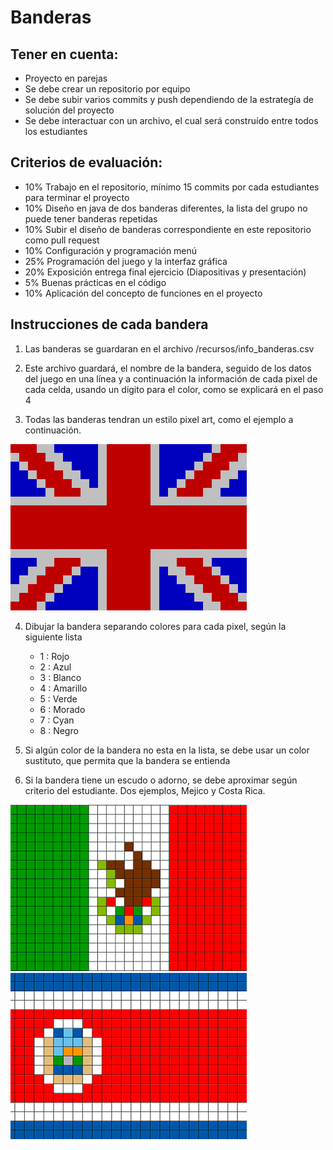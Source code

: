 # Banderas

## Tener en cuenta:

- Proyecto en parejas
- Se debe crear un repositorio por equipo
- Se debe subir varios commits y push dependiendo de la estrategía de solución del proyecto
- Se debe interactuar con un archivo, el cual será construído entre todos los estudiantes

## Criterios de evaluación:

- 10% Trabajo en el repositorio, mínimo 15 commits por cada estudiantes para terminar el proyecto
- 10% Diseño en java de dos banderas diferentes, la lista del grupo no puede tener banderas repetidas
- 10% Subir el diseño de banderas correspondiente en este repositorio como pull request
- 10% Configuración y programación menú
- 25% Programación del juego y la interfaz gráfica
- 20% Exposición entrega final ejercicio (Diapositivas y presentación)
- 5% Buenas prácticas en el código
- 10% Aplicación del concepto de funciones en el proyecto

## Instrucciones de cada bandera

1. Las banderas se guardaran en el archivo /recursos/info_banderas.csv

2. Este archivo guardará, el nombre de la bandera, seguido de los datos del juego en una línea y a continuación la información de cada pixel de cada celda, usando un digito para el color, como se explicará en el paso 4

3. Todas las banderas tendran un estilo pixel art, como el ejemplo a continuación.

![Bandera Gran Bretaña](recursos/bandera_ejemplo.png) 

4. Dibujar la bandera separando colores para cada pixel, según la siguiente lista

	- 1 : Rojo
	- 2 : Azul
	- 3 : Blanco
	- 4 : Amarillo
	- 5 : Verde
	- 6 : Morado
	- 7 : Cyan
	- 8 : Negro

5. Si algún color de la bandera no esta en la lista, se debe usar un color sustituto, que permita que la bandera se entienda

6. Si la bandera tiene un escudo o adorno, se debe aproximar según criterio del estudiante. Dos ejemplos, Mejico y Costa Rica.

![Bandera Mejico](recursos/mejico.png)
![Bandera Costa Rica](recursos/costa_rica.png)

